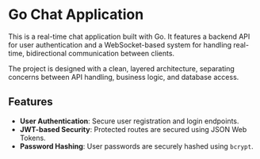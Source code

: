 # Go Chat Application

This is a real-time chat application built with Go. It features a backend API for user authentication and a WebSocket-based system for handling real-time, bidirectional communication between clients.

The project is designed with a clean, layered architecture, separating concerns between API handling, business logic, and database access.

## Features

- **User Authentication**: Secure user registration and login endpoints.
- **JWT-based Security**: Protected routes are secured using JSON Web Tokens.
- **Password Hashing**: User passwords are securely hashed using `bcrypt`.
